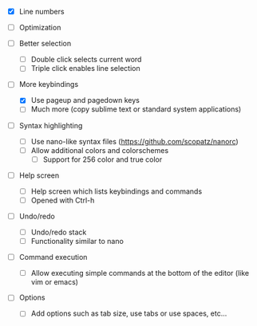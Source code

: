 - [x] Line numbers

- [ ] Optimization

- [ ] Better selection
    - [ ] Double click selects current word
    - [ ] Triple click enables line selection

- [ ] More keybindings
    - [x] Use pageup and pagedown keys
    - [ ] Much more (copy sublime text or standard system applications)

- [ ] Syntax highlighting
    - [ ] Use nano-like syntax files (https://github.com/scopatz/nanorc)
    - [ ] Allow additional colors and colorschemes
        - [ ] Support for 256 color and true color

- [ ] Help screen
    - [ ] Help screen which lists keybindings and commands
    - [ ] Opened with Ctrl-h

- [ ] Undo/redo
    - [ ] Undo/redo stack
    - [ ] Functionality similar to nano

- [ ] Command execution
    - [ ] Allow executing simple commands at the bottom of the editor 
      (like vim or emacs)

- [ ] Options
    - [ ] Add options such as tab size, use tabs or use spaces, etc...

